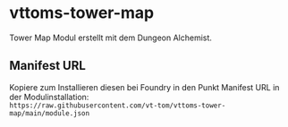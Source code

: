 # vttoms-tower-map
 Tower Map Modul erstellt mit dem Dungeon Alchemist.
 
 ## Manifest URL
 Kopiere zum Installieren diesen bei Foundry in den Punkt Manifest URL in der Modulinstallation:  
`https://raw.githubusercontent.com/vt-tom/vttoms-tower-map/main/module.json`
